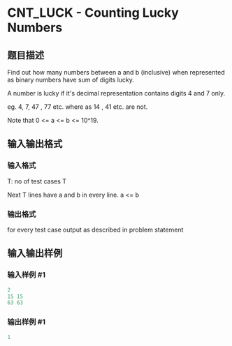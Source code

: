 # CNT_LUCK - Counting Lucky Numbers

## 题目描述

Find out how many numbers between a and b (inclusive) when represented as binary numbers have sum of digits lucky.

A number is lucky if it's decimal representation contains digits 4 and 7 only.

eg. 4, 7, 47 , 77 etc. where as 14 , 41 etc. are not.

Note that 0 <= a <= b <= 10^19.

## 输入输出格式

### 输入格式

T: no of test cases T

Next T lines have a and b in every line. a <= b

### 输出格式

for every test case output as described in problem statement

## 输入输出样例

### 输入样例 #1

```cpp
2
15 15
63 63
```


### 输出样例 #1

```cpp
1
```


